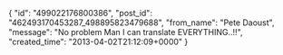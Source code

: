  {
   "id": "499022176800386",
   "post_id": "462493170453287_498895823479688",
   "from_name": "Pete Daoust",
   "message": "No problem Man I can translate EVERYTHING..!!",
   "created_time": "2013-04-02T21:12:09+0000"
 }
